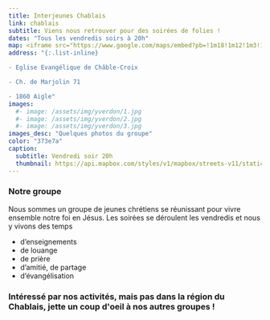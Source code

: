 ```yaml
---
title: Interjeunes Chablais
link: chablais
subtitle: Viens nous retrouver pour des soirées de folies !
dates: "Tous les vendredis soirs à 20h"
map: <iframe src="https://www.google.com/maps/embed?pb=!1m18!1m12!1m3!1d2756.0691888995757!2d6.9685319158142605!3d46.3084633847319!2m3!1f0!2f0!3f0!3m2!1i1024!2i768!4f13.1!3m3!1m2!1s0x478e97d6d15ceed1%3A0x8d9fc5a726128649!2sInterjeunes%20Chablais!5e0!3m2!1sen!2sch!4v1631278867264!5m2!1sen!2sch" width="100%" height="250" style="border:0;" allowfullscreen="" loading="lazy"></iframe>
address: "{:.list-inline}

- Eglise Evangélique de Châble-Croix

- Ch. de Marjolin 71

- 1860 Aigle"
images:
  #- image: /assets/img/yverdon/1.jpg
  #- image: /assets/img/yverdon/2.jpg
  #- image: /assets/img/yverdon/3.jpg
images_desc: "Quelques photos du groupe"
color: "373e7a"
caption:
  subtitle: Vendredi soir 20h
  thumbnail: https://api.mapbox.com/styles/v1/mapbox/streets-v11/static/pin-l+373e7a(6.9685319,46.3084634)/6.9685319,46.3084634,9,0/300x200@2x?access_token=pk.eyJ1Ijoidnd2dyIsImEiOiJja284dnNrNzYxamduMnhteTlqajV5Z2cxIn0.Q3rPhwNzrpLEN6oQcwi17A
---
```

### Notre groupe

Nous sommes un groupe de jeunes chrétiens se réunissant pour vivre ensemble notre foi en Jésus. Les soirées se déroulent les vendredis et nous y vivons des temps

  -  d’enseignements
  -  de louange
  -  de prière
  -  d’amitié, de partage
  -  d’évangélisation



### Intéressé par nos activités, mais pas dans la région du Chablais, jette un coup d'oeil à nos autres groupes !
